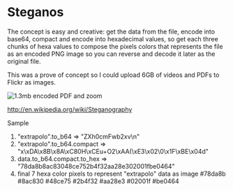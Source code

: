 Steganos
=======

The concept is easy and creative: get the data from the file, encode into base64, compact and encode into hexadecimal values, so get each three chunks of hexa values to compose the pixels colors that represents the file as an encoded PNG image so you can reverse and decode it later as the original file.

This was a prove of concept so I could upload 6GB of videos and PDFs to Flickr as images.

![1.3mb encoded PDF and zoom](https://raw.github.com/rafapolo/steganos/master/sample.png)

http://en.wikipedia.org/wiki/Steganography

Sample

1) "extrapolo".to_b64
 => "ZXh0cmFwb2xv\n" 
2) "extrapolo".to_b64.compact
 => "x\xDA\x8B\x8A\xC80H\xCEu+O2\xAA(\xE3\x02\0\x1F\xBE\x04d" 
3) data.to_b64.compact.to_hex
 => "78da8b8ac83048ce752b4f32aa28e302001fbe0464" 
4) final 7 hexa color pixels to represent "extrapolo" data as image
#78da8b #8ac830 #48ce75 #2b4f32 #aa28e3 #02001f #be0464

